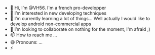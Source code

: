 - 👋 Hi, I’m @VH56. I'm a french pro-developper
- 👀 I’m interested in new developing techniques
- 🌱 I’m currently learning a lot of things... Well actually I would like to develop android non-commercial apps
- 💞️ I’m looking to collaborate on nothing for the moment, I'm afraid ;)
- 📫 How to reach me ...
- 😄 Pronouns: ...
- ⚡ 

<!---
VH56/VH56 is a ✨ special ✨ repository because its `README.md` (this file) appears on your GitHub profile.
You can click the Preview link to take a look at your changes.
--->
